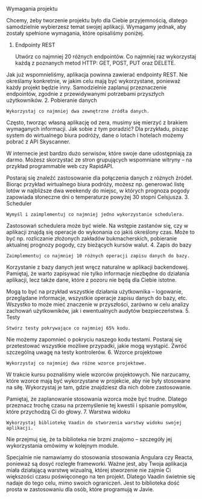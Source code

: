 Wymagania projektu

Chcemy, żeby tworzenie projektu było dla Ciebie przyjemnością, dlatego samodzielnie wybierzesz temat swojej aplikacji. Wymagamy jednak, aby zostały spełnione wymagania, które opisaliśmy poniżej.
1. Endpointy REST

    Utwórz co najmniej 20 różnych endpointów.
    Co najmniej raz wykorzystaj każdą z poznanych metod HTTP: GET, POST, PUT oraz DELETE.

Jak już wspomnieliśmy, aplikacja powinna zawierać endpointy REST. Nie określamy konkretnie, w jakim celu mają być wykorzystane, ponieważ każdy projekt będzie inny. Samodzielnie zaplanuj przeznaczenie endpointów, zgodnie z przewidywanymi potrzebami przyszłych użytkowników.
2. Pobieranie danych

    Wykorzystaj co najmniej dwa zewnętrzne źródła danych.

Często, tworząc własną aplikację od zera, musimy się mierzyć z brakiem wymaganych informacji. Jak sobie z tym poradzić? Dla przykładu, pisząc system do wirtualnego biura podróży, dane o lotach i hotelach możemy pobrać z API Skyscanner.

W internecie jest bardzo dużo serwisów, które swoje dane udostępniają za darmo. Możesz skorzystać ze stron grupujących wspomniane witryny – na przykład programmable web czy RapidAPI.

Postaraj się znaleźć zastosowanie dla połączenia danych z różnych źródeł. Biorąc przykład wirtualnego biura podróży, możesz np. generować listę lotów w najbliższe dwa weekendy do miejsc, w których prognoza pogody zapowiada słoneczne dni o temperaturze powyżej 30 stopni Celsjusza.
3. Scheduler

    Wymyśl i zaimplementuj co najmniej jedno wykorzystanie schedulera.

Zastosowań schedulera może być wiele. Na wstępie zastanów się, czy w aplikacji znajdą się operacje do wykonania co jakiś określony czas. Może to być np. rozliczanie złożonych zakładów bukmacherskich, pobieranie aktualnej prognozy pogody, czy bieżących kursów walut.
4. Zapis do bazy

    Zaimplementuj co najmniej 10 różnych operacji zapisu danych do bazy.

Korzystanie z bazy danych jest wręcz naturalne w aplikacji backendowej. Pamiętaj, że warto zapisywać nie tylko informacje niezbędne do działania aplikacji, lecz także dane, które z pozoru nie będą dla Ciebie istotne.

Mogą to być na przykład wszystkie działania użytkownika – logowanie, przeglądane informacje, wszystkie operacje zapisu danych do bazy, etc. Wszystko to może mieć znaczenie w przyszłości, zarówno w celu analizy zachowań użytkowników, jak i ewentualnych audytów bezpieczeństwa.
5. Testy

    Stwórz testy pokrywające co najmniej 65% kodu.

Nie możemy zapomnieć o pokryciu naszego kodu testami. Postaraj się przetestować wszystkie możliwe przypadki, jakie mogą wystąpić. Zwróć szczególną uwagę na testy kontrolerów.
6. Wzorce projektowe

    Wykorzystaj co najmniej dwa różne wzorce projektowe.

W trakcie kursu poznaliśmy wiele wzorców projektowych. Nie narzucamy, które wzorce mają być wykorzystane w projekcie, aby nie były stosowane na siłę. Wykorzystaj je tam, gdzie znajdziesz dla nich dobre zastosowanie.

Pamiętaj, że zaplanowanie stosowania wzorca może być trudne. Dlatego przeznacz trochę czasu na przemyślenie tej kwestii i spisanie pomysłów, które przychodzą Ci do głowy.
7. Warstwa widoku

    Wykorzystaj bibliotekę Vaadin do stworzenia warstwy widoku swojej aplikacji.

Nie przejmuj się, że ta biblioteka nie brzmi znajomo – szczegóły jej wykorzystania omówimy w kolejnym module.

Specjalnie nie namawiamy do stosowania stosowania Angulara czy Reacta, ponieważ są dosyć rozległe frameworki. Ważne jest, aby Twoja aplikacja miała działającą warstwę wizualną, której stworzenie nie zajmie Ci większości czasu poświęconego na ten projekt. Dlatego Vaadin świetnie się nadaje do tego celu, mimo swoich ograniczeń. Jest to biblioteka dość prosta w zastosowaniu dla osób, które programują w Javie.